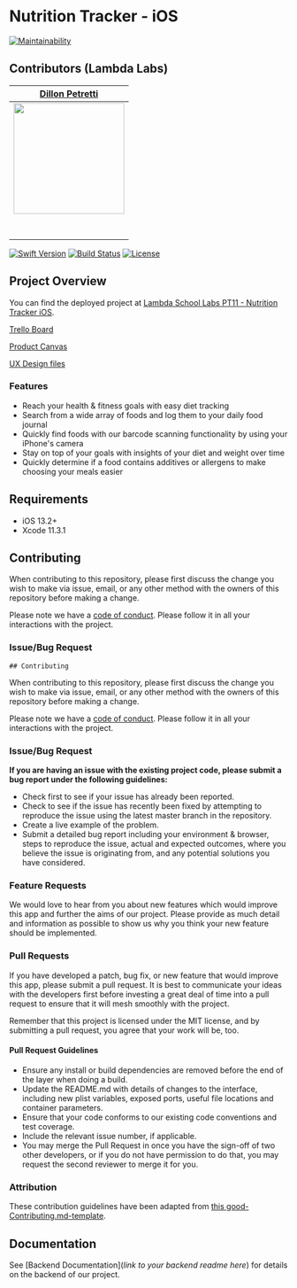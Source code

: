 # Nutrition Tracker - iOS

[![Maintainability](https://api.codeclimate.com/v1/badges/0e5b8dd23796c3a6b8d4/maintainability)](https://codeclimate.com/github/Lambda-School-Labs/nutrition-tracker-ios-pt7/maintainability)

## Contributors (Lambda Labs)

| [Dillon Petretti](https://github.com/dillonp23) |
| :-----------------------------------------------------------------------------------------------------------: |
| [<img src="https://avatars.githubusercontent.com/u/52013691?s=460&u=ffc5d554546f417bc3cf4ce0d5aa979da6561808&v=4" width = "200" />](https://github.com/dillonp23) |
| [<img src="https://github.com/favicon.ico" width="15"> ](https://github.com/dillonp23) |
| [ <img src="https://static.licdn.com/sc/h/al2o9zrvru7aqj8e1x2rzsrca" width="15"> ](https://www.linkedin.com/in/ios-dillon/) |

[![Swift Version][swift-image]][swift-url]
[![Build Status][travis-image]][travis-url]
[![License][license-image]][license-url]

## Project Overview

You can find the deployed project at [Lambda School Labs PT11 - Nutrition Tracker iOS](https://github.com/Lambda-School-Labs/nutrition-tracker-ios-pt7).

[Trello Board](https://trello.com/b/9EYWw5vc/labs-pt11-nutrivurv)

[Product Canvas](https://www.notion.so/c4360fe71b3b42a4a0f8bfe4cada23c5?v=67fa7c6f21494ac5b0d82d8975349830)

[UX Design files](https://www.figma.com/file/yqpTM7IYO90dVNPBsxaQrG/NutriJournal-Ashes-and-Tricia?node-id=122%3A2)

### Features

-    Reach your health & fitness goals with easy diet tracking
-    Search from a wide array of foods and log them to your daily food journal
-    Quickly find foods with our barcode scanning functionality by using your iPhone's camera
-    Stay on top of your goals with insights of your diet and weight over time
-    Quickly determine if a food contains additives or allergens to make choosing your meals easier

## Requirements

-   iOS 13.2+
-   Xcode 11.3.1

## Contributing

When contributing to this repository, please first discuss the change you wish to make via issue, email, or any other method with the owners of this repository before making a change.

Please note we have a [code of conduct](./CODE_OF_CONDUCT.md). Please follow it in all your interactions with the project.

### Issue/Bug Request

    ## Contributing

When contributing to this repository, please first discuss the change you wish to make via issue, email, or any other method with the owners of this repository before making a change.

Please note we have a [code of conduct](./code_of_conduct.md). Please follow it in all your interactions with the project.

### Issue/Bug Request

 **If you are having an issue with the existing project code, please submit a bug report under the following guidelines:**
 - Check first to see if your issue has already been reported.
 - Check to see if the issue has recently been fixed by attempting to reproduce the issue using the latest master branch in the repository.
 - Create a live example of the problem.
 - Submit a detailed bug report including your environment & browser, steps to reproduce the issue, actual and expected outcomes,  where you believe the issue is originating from, and any potential solutions you have considered.

### Feature Requests

We would love to hear from you about new features which would improve this app and further the aims of our project. Please provide as much detail and information as possible to show us why you think your new feature should be implemented.

### Pull Requests

If you have developed a patch, bug fix, or new feature that would improve this app, please submit a pull request. It is best to communicate your ideas with the developers first before investing a great deal of time into a pull request to ensure that it will mesh smoothly with the project.

Remember that this project is licensed under the MIT license, and by submitting a pull request, you agree that your work will be, too.

#### Pull Request Guidelines

- Ensure any install or build dependencies are removed before the end of the layer when doing a build.
- Update the README.md with details of changes to the interface, including new plist variables, exposed ports, useful file locations and container parameters.
- Ensure that your code conforms to our existing code conventions and test coverage.
- Include the relevant issue number, if applicable.
- You may merge the Pull Request in once you have the sign-off of two other developers, or if you do not have permission to do that, you may request the second reviewer to merge it for you.

### Attribution

These contribution guidelines have been adapted from [this good-Contributing.md-template](https://gist.github.com/PurpleBooth/b24679402957c63ec426).

## Documentation

See [Backend Documentation](_link to your backend readme here_) for details on the backend of our project.

[swift-image]: https://img.shields.io/badge/swift-5.0-blue.svg
[swift-url]: https://swift.org/
[license-image]: https://img.shields.io/badge/License-MIT-blue.svg
[license-url]: LICENSE
[travis-image]: https://img.shields.io/travis/dbader/node-datadog-metrics/master.svg?style=flat-square
[travis-url]: https://travis-ci.org/dbader/node-datadog-metrics
[codebeat-image]: https://codebeat.co/badges/c19b47ea-2f9d-45df-8458-b2d952fe9dad
[codebeat-url]: https://codebeat.co/projects/github-com-vsouza-awesomeios-com

